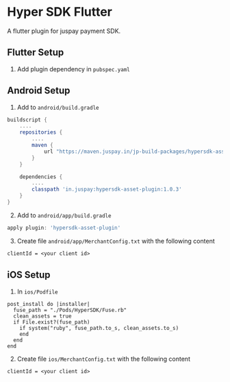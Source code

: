 # Hyper SDK Flutter

A flutter plugin for juspay payment SDK.

## Flutter Setup

1. Add plugin dependency in `pubspec.yaml`

## Android Setup

1. Add to `android/build.gradle`
```gradle
buildscript {
    ....
    repositories {
        ....
        maven {
            url "https://maven.juspay.in/jp-build-packages/hypersdk-asset-download/releases/"
        }
    }

    dependencies {
        ....
        classpath 'in.juspay:hypersdk-asset-plugin:1.0.3'
    }
}
```

2. Add to `android/app/build.gradle`
```gradle
apply plugin: 'hypersdk-asset-plugin'
```

3. Create file `android/app/MerchantConfig.txt` with the following content
```txt
clientId = <your client id>
```

## iOS Setup

1. In `ios/Podfile`
```
post_install do |installer|
  fuse_path = "./Pods/HyperSDK/Fuse.rb"
  clean_assets = true
  if File.exist?(fuse_path)
    if system("ruby", fuse_path.to_s, clean_assets.to_s)
    end
  end
end
```

2. Create file `ios/MerchantConfig.txt` with the following content
```txt
clientId = <your client id>
```